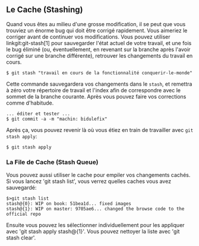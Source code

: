 ## Le Cache (Stashing) ##

Quand vous êtes au milieu d'une grosse modification, il se peut que vous
trouviez un énorme bug qui doit être corrigé rapidement. Vous
aimeriez le corriger avant de continuer vos modifications. Vous pouvez
utiliser linkgit:git-stash[1] pour sauvegarder l'état actuel de votre
travail, et une fois le bug éliminé (ou, éventuellement, en revenant sur
la branche après l'avoir corrigé sur une branche différente), retrouver
les changements du travail en cours.

    $ git stash "travail en cours de la fonctionnalité conquerir-le-monde"

Cette commande sauvegardera vos changements dans le `stash`, et
remettra à zéro votre répertoire de travail et l'index afin de 
correspondre avec le sommet de la branche courante. Après vous pouvez
faire vos corrections comme d'habitude.

    ... éditer et tester ...
    $ git commit -a -m "machin: bidulefix"

Après ça, vous pouvez revenir là où vous étiez en train de travailler
avec `git stash apply`:

    $ git stash apply


### La File de Cache (Stash Queue) ###

Vous pouvez aussi utiliser le cache pour empiler vos changements cachés.
Si vous lancez 'git stash list', vous verrez quelles caches vous avez
sauvegardé:

	$>git stash list
	stash@{0}: WIP on book: 51bea1d... fixed images
	stash@{1}: WIP on master: 9705ae6... changed the browse code to the official repo

Ensuite vous pouvez les sélectionner individuellement pour les appliquer avec
'git stash apply stash@{1}'. Vous pouvez nettoyer la liste avec
'git stash clear'.
